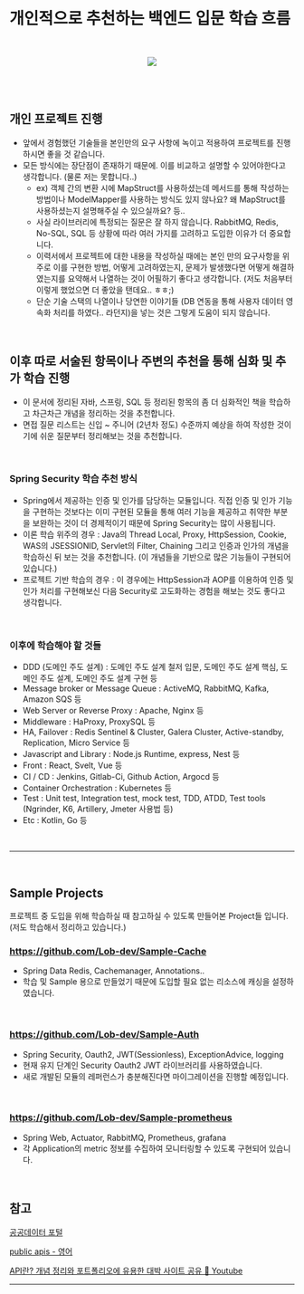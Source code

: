 
# 개인적으로 추천하는 백엔드 입문 학습 흐름

<br/>

<p align="center">
  <img src="https://user-images.githubusercontent.com/67903919/147674116-80149e7b-75ce-4c1f-8c96-e6addb0eed08.png">
</p>

<br/>
<br/>

## **개인 프로젝트 진행**

- 앞에서 경험했던 기술들을 본인만의 요구 사항에 녹이고 적용하여 프로젝트를 진행하시면 좋을 것 같습니다.
- 모든 방식에는 장단점이 존재하기 때문에. 이를 비교하고 설명할 수 있어야한다고 생각합니다. (물론 저는 못합니다..)
    - ex) 객체 간의 변환 시에 MapStruct를 사용하셨는데 메서드를 통해 작성하는 방법이나 ModelMapper를 사용하는 방식도 있지 않나요? 왜 MapStruct를 사용하셨는지 설명해주실 수 있으실까요? 등..
    - 사실 라이브러리에 특정되는 질문은 잘 하지 않습니다. RabbitMQ, Redis, No-SQL, SQL 등 상황에 따라 여러 가지를 고려하고 도입한 이유가 더 중요합니다.
    - 이력서에서 프로젝트에 대한 내용을 작성하실 때에는 본인 만의 요구사항을 위주로 이를 구현한 방법, 어떻게 고려하였는지, 문제가 발생했다면 어떻게 해결하였는지를 요약해서 나열하는 것이 어필하기 좋다고 생각합니다. (저도 처음부터 이렇게 했었으면 더 좋았을 탠데요.. ㅎㅎ;) 
    - 단순 기술 스택의 나열이나 당연한 이야기들 (DB 연동을 통해 사용자 데이터 영속화 처리를 하였다.. 라던지)을 넣는 것은 그렇게 도움이 되지 않습니다.

<br/>

## **이후 따로 서술된 항목이나 주변의 추천을 통해 심화 및 추가 학습 진행**
- 이 문서에 정리된 자바, 스프링, SQL 등 정리된 항목의 좀 더 심화적인 책을 학습하고 차근차근 개념을 정리하는 것을 추천합니다.
- 면접 질문 리스트는 신입 ~ 주니어 (2년차 정도) 수준까지 예상을 하여 작성한 것이기에 쉬운 질문부터 정리해보는 것을 추천합니다.

<br/>

### Spring Security 학습 추천 방식
- Spring에서 제공하는 인증 및 인가를 담당하는 모듈입니다. 직접 인증 및 인가 기능을 구현하는 것보다는 이미 구현된 모듈을 통해 여러 기능을 제공하고 취약한 부분을 보완하는 것이 더 경제적이기 때문에 Spring Security는 많이 사용됩니다.
- 이론 학습 위주의 경우 : Java의 Thread Local, Proxy, HttpSession, Cookie, WAS의 JSESSIONID, Servlet의 Filter, Chaining 그리고 인증과 인가의 개념을 학습하신 뒤 보는 것을 추천합니다. (이 개념들을 기반으로 많은 기능들이 구현되어 있습니다.)
- 프로젝트 기반 학습의 경우 : 이 경우에는 HttpSession과 AOP를 이용하여 인증 및 인가 처리를 구현해보신 다음 Security로 고도화하는 경험을 해보는 것도 좋다고 생각합니다.

<br/>

### 이후에 학습해야 할 것들

- DDD (도메인 주도 설계) : 도메인 주도 설계 철저 입문, 도메인 주도 설계 핵심, 도메인 주도 설계, 도메인 주도 설계 구현 등
- Message broker or Message Queue : ActiveMQ, RabbitMQ, Kafka, Amazon SQS 등
- Web Server or Reverse Proxy : Apache, Nginx 등
- Middleware : HaProxy, ProxySQL 등
- HA, Failover : Redis Sentinel & Cluster, Galera Cluster, Active-standby, Replication, Micro Service 등
- Javascript and Library : Node.js Runtime, express, Nest 등
- Front : React, Svelt, Vue 등
- CI / CD : Jenkins, Gitlab-Ci, Github Action, Argocd 등
- Container Orchestration : Kubernetes 등
- Test : Unit test, Integration test, mock test, TDD, ATDD, Test tools (Ngrinder, K6, Artillery, Jmeter 사용법 등)
- Etc : Kotlin, Go 등
       
<br/>

---

<br/>

## Sample Projects 
프로젝트 중 도입을 위해 학습하실 때 참고하실 수 있도록 만들어본 Project들 입니다. (저도 학습해서 정리하고 있습니다.)
### https://github.com/Lob-dev/Sample-Cache

- Spring Data Redis, Cachemanager, Annotations..
- 학습 및 Sample 용으로 만들었기 때문에 도입할 필요 없는 리소스에 캐싱을 설정하였습니다.

<br/>

### https://github.com/Lob-dev/Sample-Auth

- Spring Security, Oauth2, JWT(Sessionless), ExceptionAdvice, logging
- 현재 유지 단계인 Security Oauth2 JWT 라이브러리를 사용하였습니다.
- 새로 개발된 모듈의 레퍼런스가 충분해진다면 마이그레이션을 진행할 예정입니다.

<br/>

### https://github.com/Lob-dev/Sample-prometheus

- Spring Web, Actuator, RabbitMQ, Prometheus, grafana
- 각 Application의 metric 정보를 수집하여 모니터링할 수 있도록 구현되어 있습니다.

<br/>

## 참고

[공공데이터 포털](https://www.data.go.kr/)

[public apis - 영어](https://github.com/public-apis/public-apis)

[API란? 개념 정리와 포트폴리오에 유용한 대박 사이트 공유 🙌 Youtube](https://www.youtube.com/watch?v=ogT267HvNuQ&t=337s&ab_channel=%EB%93%9C%EB%A6%BC%EC%BD%94%EB%94%A9by%EC%97%98%EB%A6%AC)

---
